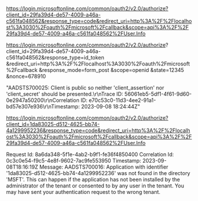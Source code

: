 https://login.microsoftonline.com/common/oauth2/v2.0/authorize?client_id=29fa39d4-de57-4009-a46a-c561fa048562&response_type=code&redirect_uri=http%3A%2F%2Flocalhost%3A3030%2Foauth%2Fmicrosoft%2Fcallback&scope=api%3A%2F%2F29fa39d4-de57-4009-a46a-c561fa048562%2FUser.Info

https://login.microsoftonline.com/common/oauth2/v2.0/authorize?
client_id=29fa39d4-de57-4009-a46a-c561fa048562&response_type=id_token
&redirect_uri=http%3A%2F%2Flocalhost%3A3030%2Foauth%2Fmicrosoft%2Fcallback
&response_mode=form_post
&scope=openid
&state=12345
&nonce=678910

"AADSTS700025: Client is public so neither 'client_assertion' nor 'client_secret' should be presented.\r\nTrace ID: 56061eb5-5df1-4f61-9d60-0e2947a50200\r\nCorrelation ID: e70c53c0-11d3-4ee2-91a1-bd57e307e936\r\nTimestamp: 2023-09-08 18:24:44Z"

https://login.microsoftonline.com/common/oauth2/v2.0/authorize?client_id=1da83025-d512-4625-bb74-4a1299952236&response_type=code&redirect_uri=http%3A%2F%2Flocalhost%3A3030%2Foauth%2Fmicrosoft%2Fcallback&scope=api%3A%2F%2F29fa39d4-de57-4009-a46a-c561fa048562%2FUser.Info

Request Id: 8a6da348-5f1e-4ab2-b9f1-fe36f4850400
Correlation Id: 0c3c0e54-f9c5-4e8f-9602-7ac9fe553950
Timestamp: 2023-09-08T18:16:19Z
Message: AADSTS700016: Application with identifier '1da83025-d512-4625-bb74-4a1299952236' was not found in the directory 'MSFT'. This can happen if the application has not been installed by the administrator of the tenant or consented to by any user in the tenant. You may have sent your authentication request to the wrong tenant.